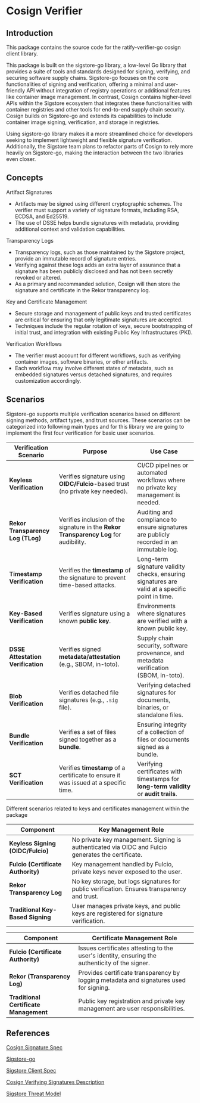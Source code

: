 # Cosign Verifier

## Introduction

This package contains the source code for the ratify-verifier-go cosign client library.

This package is built on the sigstore-go library, a low-level Go library that provides a suite of tools and standards designed for signing, verifying, and securing software supply chains.
Sigstore-go focuses on the core functionalities of signing and verification, offering a minimal and user-friendly API without integration of registry operations or additional features like container image management.
In contrast, Cosign contains higher-level APIs within the Sigstore ecosystem that integrates these functionalities with container registries and other tools for end-to-end supply chain security.
Cosign builds on Sigstore-go and extends its capabilities to include container image signing, verification, and storage in registries.

Using sigstore-go library makes it a more streamlined choice for developers seeking to implement lightweight and flexible signature verification.
Additionally, the Sigstore team plans to refactor parts of Cosign to rely more heavily on Sigstore-go, making the interaction between the two libraries even closer.

## Concepts

Artifact Signatures  

- Artifacts may be signed using different cryptographic schemes. The verifier must support a variety of signature formats, including RSA, ECDSA, and Ed25519.
- The use of DSSE helps bundle signatures with metadata, providing additional context and validation capabilities.

Transparency Logs  

- Transparency logs, such as those maintained by the Sigstore project, provide an immutable record of signature entries.
- Verifying against these logs adds an extra layer of assurance that a signature has been publicly disclosed and has not been secretly revoked or altered.
- As a primary and recommanded solution, Cosign will then store the signature and certificate in the Rekor transparency log.

Key and Certificate Management  

- Secure storage and management of public keys and trusted certificates are critical for ensuring that only legitimate signatures are accepted.
- Techniques include the regular rotation of keys, secure bootstrapping of initial trust, and integration with existing Public Key Infrastructures (PKI).

Verification Workflows  

- The verifier must account for different workflows, such as verifying container images, software binaries, or other artifacts.
- Each workflow may involve different states of metadata, such as embedded signatures versus detached signatures, and requires customization accordingly.

## Scenarios

Sigstore-go supports multiple verification scenarios based on different signing methods, artifact types, and trust sources.
These scenarios can be categorized into following main types and for this library we are going to implement the first four verification for basic user scenarios.

| **Verification Scenario**         | **Purpose**                                                            | **Use Case**                                                                 |
|-----------------------------------|------------------------------------------------------------------------|-----------------------------------------------------------------------------|
| **Keyless Verification**          | Verifies signature using **OIDC/Fulcio**-based trust (no private key needed). | CI/CD pipelines or automated workflows where no private key management is needed. |
| **Rekor Transparency Log (TLog)** | Verifies inclusion of the signature in the **Rekor Transparency Log** for audibility. | Auditing and compliance to ensure signatures are publicly recorded in an immutable log. |
| **Timestamp Verification**        | Verifies the **timestamp** of the signature to prevent time-based attacks. | Long-term signature validity checks, ensuring signatures are valid at a specific point in time. |
| **Key-Based Verification**        | Verifies signature using a known **public key**.                        | Environments where signatures are verified with a known public key. |
| **DSSE Attestation Verification** | Verifies signed **metadata/attestation** (e.g., SBOM, in-toto).         | Supply chain security, software provenance, and metadata verification (SBOM, in-toto). |
| **Blob Verification**             | Verifies detached file signatures (e.g., `.sig` file).                 | Verifying detached signatures for documents, binaries, or standalone files. |
| **Bundle Verification**           | Verifies a set of files signed together as a **bundle**.               | Ensuring integrity of a collection of files or documents signed as a bundle. |
| **SCT Verification**              | Verifies **timestamp** of a certificate to ensure it was issued at a specific time. | Verifying certificates with timestamps for **long-term validity** or **audit trails**. |

Different scenarios related to keys and certificates management within the package

| **Component**                      | **Key Management Role**                                                                                 |
|------------------------------------|---------------------------------------------------------------------------------------------------------|
| **Keyless Signing (OIDC/Fulcio)**  | No private key management. Signing is authenticated via OIDC and Fulcio generates the certificate. |
| **Fulcio (Certificate Authority)** | Key management handled by Fulcio, private keys never exposed to the user.                               |
| **Rekor Transparency Log**         | No key storage, but logs signatures for public verification. Ensures transparency and trust.           |
| **Traditional Key-Based Signing**  | User manages private keys, and public keys are registered for signature verification.                 |

| **Component**                      | **Certificate Management Role**                                                                                     |
|------------------------------------|-----------------------------------------------------------------------------------------------------------------------|
| **Fulcio (Certificate Authority)** | Issues certificates attesting to the user's identity, ensuring the authenticity of the signer.                     |
| **Rekor (Transparency Log)**       | Provides certificate transparency by logging metadata and signatures used for signing.                              |
| **Traditional Certificate Management** | Public key registration and private key management are user responsibilities.                                           |

## References

[Cosign Signature Spec](https://github.com/sigstore/cosign/blob/main/specs/SIGNATURE_SPEC.md)

[Sigstore-go](https://github.com/sigstore/sigstore-go/tree/main)

[Sigstore Client Spec](https://github.com/sigstore/architecture-docs/blob/main/client-spec.md#4-verification)

[Cosign Verifying Signatures Description](https://docs.sigstore.dev/cosign/verifying/verify)

[Sigstore Threat Model](https://docs.sigstore.dev/threat-model/)
